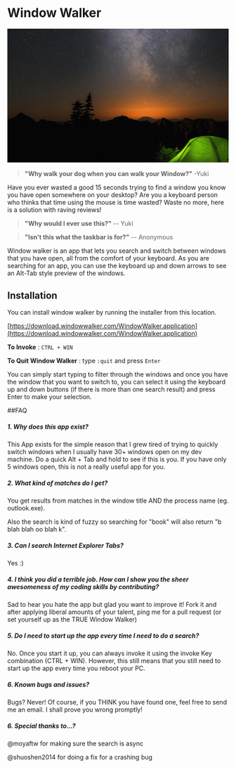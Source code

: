 Window Walker
============
![](Window-Walker.gif)

> **"Why walk your dog when you can walk your Window?"** -Yuki

Have you ever wasted a good 15 seconds trying to find a window you know you have open somewhere on your desktop? Are you a keyboard person who thinks that time using the mouse is time wasted? Waste no more, here is a solution with raving reviews!

> **"Why would I ever use this?"** -- Yuki

> **"Isn't this what the taskbar is for?"** -- Anonymous

Window walker is an app that lets you search and switch between windows that you have open, all from the comfort of your keyboard. As you are searching for an app, you can use the keyboard up and down arrows to see an Alt-Tab style preview of the windows.

## Installation

You can install window walker by running the installer from this location. 

[https://download.windowwalker.com/WindowWalker.application](https://download.windowwalker.com/WindowWalker.application)

**To Invoke** :   `CTRL + WIN`

**To Quit Window Walker** : type `:quit` and press `Enter`

You can simply start typing to filter through the windows and once you have the window that you want to switch to, you can select it using the keyboard up and down buttons (if there is more than one search result) and press Enter to make your selection.

##FAQ

##### 1. Why does this app exist?

This App exists for the simple reason that I grew tired of trying to quickly switch windows when I usually have 30+ windows open on my dev machine. Do a quick Alt + Tab and hold to see if this is you. If you have only 5 windows open, this is not a really useful app for you.

##### 2. What kind of matches do I get?

You get results from matches in the window title AND the process name (eg. outlook.exe).

Also the search is kind of fuzzy so searching for "book" will also return "b blah blah oo blah k".

##### 3. Can I search Internet Explorer Tabs?

Yes :)

##### 4. I think you did a terrible job. How can I show you the sheer awesomeness of my coding skills by contributing?

Sad to hear you hate the app but glad you want to improve it! Fork it and after applying liberal amounts of your talent, ping me for a pull request (or set yourself up as the TRUE Window Walker)

##### 5. Do I need to start up the app every time I need to do a search?

No. Once you start it up, you can always invoke it using the invoke Key combination (CTRL + WIN). However, this still means that you still need to start up the app every time you reboot your PC.

##### 6. Known bugs and issues?

Bugs? Never! Of course, if you THINK you have found one, feel free to send me an email. I shall prove you wrong promptly!

##### 6. Special thanks to...?

@moyaftw for making sure the search is async

@shuoshen2014 for doing a fix for a crashing bug
